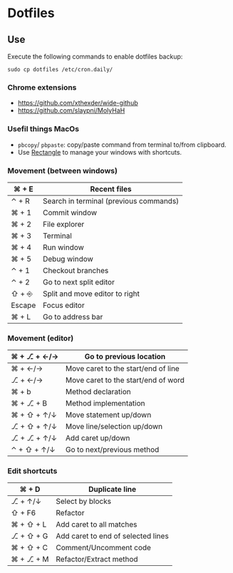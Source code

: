 # Dotfiles

## Use

Execute the following commands to enable dotfiles backup: 

~~~
sudo cp dotfiles /etc/cron.daily/
~~~

### Chrome extensions

- https://github.com/xthexder/wide-github
- https://github.com/slaypni/MolyHaH

### Usefil things MacOs

- `pbcopy`/ `pbpaste`: copy/paste command from terminal to/from clipboard.
- Use [Rectangle](https://github.com/rxhanson/Rectangle) to manage your windows with shortcuts.

### Movement (between windows)

|  ⌘ + E    | Recent files |
|---|---|
|  ⌃ + R    | Search in terminal (previous commands) |
|  ⌘ + 1    | Commit window |
|  ⌘ + 2    | File explorer |
|  ⌘ + 3    | Terminal |
|  ⌘ + 4    | Run window |
|  ⌘ + 5    | Debug window |
|  ⌃ + 1    | Checkout branches |
|  ⌃ + 2    | Go to next split editor |
|  ⇧ + ⎆    | Split and move editor to right |
|  Escape    | Focus editor |
|   ⌘ + L   | Go to address bar |


### Movement (editor)

|  ⌘ + ⎇ + ←/→  | Go to previous location |
|---|---|
|  ⌘ + ←/→  | Move caret to the start/end of line |
|  ⎇ + ←/→  | Move caret to the start/end of word |
|  ⌘ + b        | Method declaration |
|  ⌘ + ⎇ + B    | Method implementation |
|  ⌘ + ⇧ + ↑/↓  | Move statement up/down |
|  ⎇ + ⇧ + ↑/↓  | Move line/selection up/down |
|  ⎇ + ⎇ + ↑/↓ | Add caret up/down|
|  ⌃ + ⇧ + ↑/↓ | Go to next/previous method |

### Edit shortcuts

|  ⌘ + D  | Duplicate line |
|---|---|
|  ⎇ + ↑/↓ | Select by blocks |
|  ⇧ + F6  | Refactor |
|  ⌘ + ⇧ + L  | Add caret to all matches |
|  ⎇ + ⇧ + G  | Add caret to end of selected lines |
|  ⌘ + ⇧ + C  | Comment/Uncomment code |
|  ⌘ + ⎇ + M  | Refactor/Extract method |




